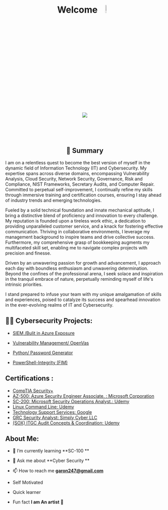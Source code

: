 
<h1 align="center">Welcome <img width="8%" src="https://cliply.co/wp-content/uploads/2021/07/392107260_SUNGLASSES_EMOJI_400px.gif"


<br/>
<br/>
<p align='center'> <img src="https://readme-typing-svg.demolab.com?weight=800&size=25&pause=1000&color=14F765&background=FFFFFF00&center=true&width=435&lines=+ Iam Garon Miller;Cyber Security Analyst;Problem+Solver;Aspiring SOC Analyst"/></p>

<br/>


<h2 align="center"> 📝 Summary</h2>

   
I am on a relentless quest to become the best version of myself in the dynamic field of Information Technology (IT) and Cybersecurity. My expertise spans across diverse domains, encompassing Vulnerability Analysis, Cloud Security, Network Security, Governance, Risk and Compliance, NIST Frameworks, Secretary Audits, and Computer Repair. Committed to perpetual self-improvement, I continually refine my skills through immersive training and certification courses, ensuring I stay ahead of industry trends and emerging technologies.

Fueled by a solid technical foundation and innate mechanical aptitude, I bring a distinctive blend of proficiency and innovation to every challenge. My reputation is founded upon a tireless work ethic, a dedication to providing unparalleled customer service, and a knack for fostering effective communication. Thriving in collaborative environments, I leverage my management background to inspire teams and drive collective success. Furthermore, my comprehensive grasp of bookkeeping augments my multifaceted skill set, enabling me to navigate complex projects with precision and finesse.

Driven by an unwavering passion for growth and advancement, I approach each day with boundless enthusiasm and unwavering determination. Beyond the confines of the professional arena, I seek solace and inspiration in the tranquil embrace of nature, perpetually reminding myself of life's intrinsic priorities.

I stand prepared to infuse your team with my unique amalgamation of skills and experiences, poised to catalyze its success and spearhead innovation in the ever-evolving realms of IT and Cybersecurity.


<h2>👨‍💻 Cybersecurity Projects:</h2>
  
  -  [SIEM /Bulit in Azure Exposure](https://github.com/GaronM247/SIEM-Built-in-Azure-Exposure)
   
  -   [Vulnerability Management/ OpenVas](https://github.com/GaronM247/Vulnerability-Management/blob/main/README.md)
     
  -   [Python/ Password Generator](https://github.com/GaronM247/Python--Password-Generator)
    
  -  [PowerShell-Integrity (FIM)](https://github.com/GaronM247/PowerShell-File-Integrity-Monitoring-FIM-)


<h2> Certifications :</h2>

- [CompTIA Security+](https://www.credly.com/badges/118de6d9-93d5-4fa8-b9e6-ab74cbfdb947/public_url)
- [AZ-500: Azure Security Engineer Associate. : Microsoft Corporation](l)
- [SC-200: Microsoft Security Operations Analyst.: Udemy](https://udemy-certificate.s3.amazonaws.com/image/UC-575d45fa-5f03-4046-9cc7-23361c9f8326.jpg)          
- [Linux Command Line: Udemy]( https://udemy-certificate.s3.amazonaws.com/image/UC-52738530-e741-4e16-8046-e5d7212dee2e.jpg)
- [Technology Support Services: Google]( https://www.coursera.org/account/accomplishments/certificate/58P6EMSXCZP8)
- [GRC Security Analyst: Simply Cyber LLC]()
- [(SOX) ITGC Audit Concepts & Coordination: Udemy]( https://udemy-certificate.s3.amazonaws.com/image/UC-f9dc2e45-86d5-47c9-8781-5693f6af537a.jpg)

 <h2> About Me: </h2>

- 🌱 I’m currently learning **SC-100  **

- 💬 Ask me about **Cyber Security **

- 📫 How to reach me **garon247@gmail.com** 

- Self Motivated 

- Quick learner  

-  Fun fact **I am An artist**  🎨




  


